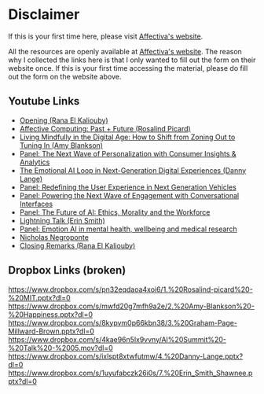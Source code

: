 # Disclaimer

If this is your first time here, please visit [Affectiva's website](http://go.affectiva.com/emotionai-summit-access).

All the resources are openly available at [Affectiva's website](http://go.affectiva.com/emotionai-summit-access).
The reason why I collected the links here is that I only wanted to
fill out the form on their website once. If this is your first time accessing
the material, please do fill out the form on the website above.

## Youtube Links

- [Opening (Rana El Kaliouby)](https://youtu.be/G_uOF5P7zIM)
- [Affective Computing: Past + Future (Rosalind Picard)](https://youtu.be/3LH9D-tSZ8k)
- [Living Mindfully in the Digital Age: How to Shift from Zoning Out to Tuning In (Amy Blankson)](https://youtu.be/SuD1vc7a6vI)
- [Panel: The Next Wave of Personalization with Consumer Insights & Analytics](https://youtu.be/UcbjEgRSNUU)
- [The Emotional AI Loop in Next-Generation Digital Experiences (Danny Lange)](https://youtu.be/BMHaN7wSuDo)
- [Panel: Redefining the User Experience in Next Generation Vehicles](https://youtu.be/RR54YFi-01A)
- [Panel: Powering the Next Wave of Engagement with Conversational Interfaces](https://youtu.be/Sda4WD2M7ys)
- [Panel: The Future of AI: Ethics, Morality and the Workforce](https://youtu.be/wFkgMWP6afk)
- [Lightning Talk (Erin Smith)](https://youtu.be/igpNIIaOE8w)
- [Panel: Emotion AI in mental health, wellbeing and medical research](https://youtu.be/7emTQpBmcFk)
- [Nicholas Negroponte](https://youtu.be/gWixSxvedaM)
- [Closing Remarks (Rana El Kaliouby)](https://youtu.be/JQJoRDlJO5A)

## Dropbox Links (broken)

https://www.dropbox.com/s/pn32eqdaoa4xoi6/1.%20Rosalind-picard%20-%20MIT.pptx?dl=0
https://www.dropbox.com/s/mwfd20g7mfh9a2e/2.%20Amy-Blankson%20-%20Happiness.pptx?dl=0
https://www.dropbox.com/s/8kypvm0p66kbn38/3.%20Graham-Page-Millward-Brown.pptx?dl=0
https://www.dropbox.com/s/4kae96n5lx9vvny/AI%20Summit%20-%20Talk%20-%2005.mov?dl=0
https://www.dropbox.com/s/ixlspt8xtwfutmw/4.%20Danny-Lange.pptx?dl=0
https://www.dropbox.com/s/1uyufabczk26i0s/7.%20Erin_Smith_Shawnee.pptx?dl=0
